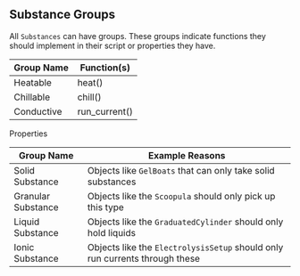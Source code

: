 ## Substance Groups

All `Substances` can have groups. These groups indicate functions they should implement in their script or properties they have.

| Group Name | Function(s) |
| ------------- | ------------- |
| Heatable | heat() |
| Chillable | chill() |
| Conductive | run_current() |

Properties

| Group Name | Example Reasons |
| ------------- | ------------- |
| Solid Substance | Objects like `GelBoats` that can only take solid substances |
| Granular Substance | Objects like the `Scoopula` should only pick up this type |
| Liquid Substance | Objects like the `GraduatedCylinder` should only hold liquids |
| Ionic Substance | Objects like the `ElectrolysisSetup` should only run currents through these |